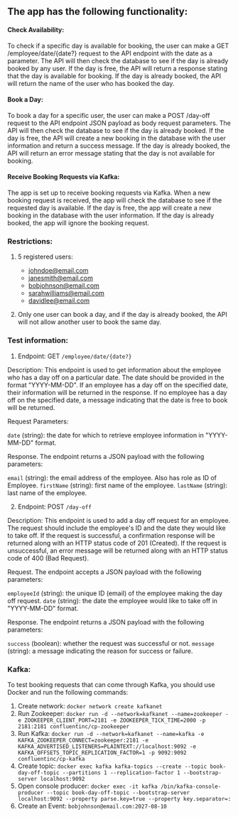 ## The app has the following functionality:

#### Check Availability:
To check if a specific day is available for booking, the user can make a GET /employee/date/{date?} request to the API endpoint with the date as a parameter. 
The API will then check the database to see if the day is already booked by any user. If the day is free, the API will return a response stating that the day is available for booking. 
If the day is already booked, the API will return the name of the user who has booked the day.

#### Book a Day:
To book a day for a specific user, the user can make a POST /day-off request to the API endpoint JSON payload as body request parameters. The API will then check the database to see if the day is already booked. 
If the day is free, the API will create a new booking in the database with the user information and return a success message. 
If the day is already booked, the API will return an error message stating that the day is not available for booking.

#### Receive Booking Requests via Kafka:
The app is set up to receive booking requests via Kafka. When a new booking request is received, the app will check the database to see if the requested day is available. 
If the day is free, the app will create a new booking in the database with the user information. 
If the day is already booked, the app will ignore the booking request.

### Restrictions:

1) 5 registered users:
    - johndoe@email.com
    - janesmith@email.com
    - bobjohnson@email.com
    - sarahwilliams@email.com
    - davidlee@email.com


2) Only one user can book a day, and if the day is already booked, the API will not allow another user to book the same day.

### Test information:

1) Endpoint: GET `/employee/date/{date?}`

Description:
This endpoint is used to get information about the employee who has a day off on a particular date. The date should be provided in the format "YYYY-MM-DD".
If an employee has a day off on the specified date, their information will be returned in the response.
If no employee has a day off on the specified date, a message indicating that the date is free to book will be returned.

Request Parameters:

`date` (string): the date for which to retrieve employee information in "YYYY-MM-DD" format.

Response. The endpoint returns a JSON payload with the following parameters:

`email` (string): the email address of the employee. Also has role as ID of Employee.
`firstName` (string): first name of the employee.
`lastName` (string): last name of the employee.

2) Endpoint: POST `/day-off`

Description:
This endpoint is used to add a day off request for an employee. The request should include the employee's ID and the date they would like to take off. 
If the request is successful, a confirmation response will be returned along with an HTTP status code of 201 (Created). 
If the request is unsuccessful, an error message will be returned along with an HTTP status code of 400 (Bad Request).

Request. The endpoint accepts a JSON payload with the following parameters:

`employeeId` (string): the unique ID (email) of the employee making the day off request.
`date` (string): the date the employee would like to take off in "YYYY-MM-DD" format.

Response. The endpoint returns a JSON payload with the following parameters:

`success` (boolean): whether the request was successful or not.
`message` (string): a message indicating the reason for success or failure.

### Kafka:

To test booking requests that can come through Kafka, you should use Docker and run the following commands:
1) Create network: `docker network create kafkanet`
2) Run Zookeeper: `docker run -d --network=kafkanet --name=zookeeper -e ZOOKEEPER_CLIENT_PORT=2181 -e ZOOKEEPER_TICK_TIME=2000 -p 2181:2181 confluentinc/cp-zookeeper`
3) Run Kafka: `docker run -d --network=kafkanet --name=kafka -e KAFKA_ZOOKEEPER_CONNECT=zookeeper:2181 -e KAFKA_ADVERTISED_LISTENERS=PLAINTEXT://localhost:9092 -e KAFKA_OFFSETS_TOPIC_REPLICATION_FACTOR=1 -p 9092:9092 confluentinc/cp-kafka`
4) Create topic: `docker exec kafka kafka-topics --create --topic book-day-off-topic --partitions 1 --replication-factor 1 --bootstrap-server localhost:9092`
5) Open console producer: `docker exec -it kafka /bin/kafka-console-producer --topic book-day-off-topic --bootstrap-server localhost:9092 --property parse.key=true --property key.separator=:`
6) Create an Event: `bobjohnson@email.com:2027-08-10` 
